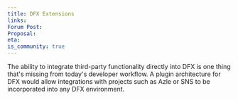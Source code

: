 ```yaml
---
title: DFX Extensions
links:
Forum Post:
Proposal:
eta:
is_community: true
---
```

The ability to integrate third-party functionality directly into DFX is
one thing that's missing from today's developer workflow. A plugin architecture
for DFX would allow integrations with projects such as Azle or SNS to be incorporated into any DFX environment. 
